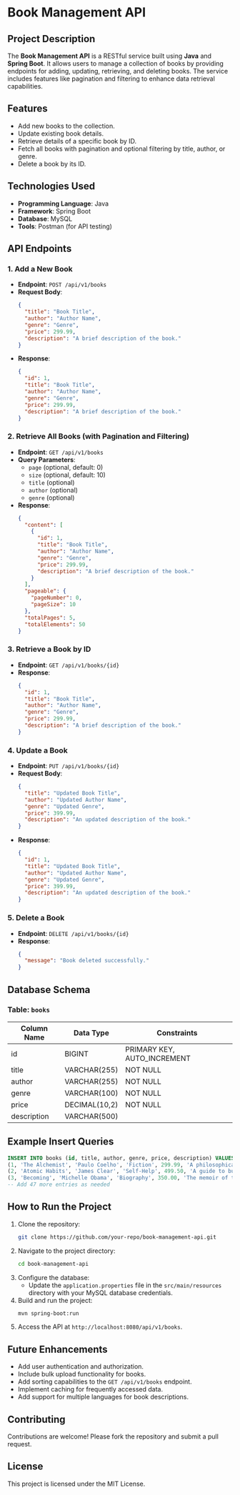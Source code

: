 # Book Management API

## Project Description

The **Book Management API** is a RESTful service built using **Java** and **Spring Boot**. It allows users to manage a collection of books by providing endpoints for adding, updating, retrieving, and deleting books. The service includes features like pagination and filtering to enhance data retrieval capabilities.

## Features

- Add new books to the collection.
- Update existing book details.
- Retrieve details of a specific book by ID.
- Fetch all books with pagination and optional filtering by title, author, or genre.
- Delete a book by its ID.

## Technologies Used

- **Programming Language**: Java
- **Framework**: Spring Boot
- **Database**: MySQL
- **Tools**: Postman (for API testing)

## API Endpoints

### 1. Add a New Book
- **Endpoint**: `POST /api/v1/books`
- **Request Body**:
  ```json
  {
    "title": "Book Title",
    "author": "Author Name",
    "genre": "Genre",
    "price": 299.99,
    "description": "A brief description of the book."
  }
  ```
- **Response**:
  ```json
  {
    "id": 1,
    "title": "Book Title",
    "author": "Author Name",
    "genre": "Genre",
    "price": 299.99,
    "description": "A brief description of the book."
  }
  ```

### 2. Retrieve All Books (with Pagination and Filtering)
- **Endpoint**: `GET /api/v1/books`
- **Query Parameters**:
  - `page` (optional, default: 0)
  - `size` (optional, default: 10)
  - `title` (optional)
  - `author` (optional)
  - `genre` (optional)
- **Response**:
  ```json
  {
    "content": [
      {
        "id": 1,
        "title": "Book Title",
        "author": "Author Name",
        "genre": "Genre",
        "price": 299.99,
        "description": "A brief description of the book."
      }
    ],
    "pageable": {
      "pageNumber": 0,
      "pageSize": 10
    },
    "totalPages": 5,
    "totalElements": 50
  }
  ```

### 3. Retrieve a Book by ID
- **Endpoint**: `GET /api/v1/books/{id}`
- **Response**:
  ```json
  {
    "id": 1,
    "title": "Book Title",
    "author": "Author Name",
    "genre": "Genre",
    "price": 299.99,
    "description": "A brief description of the book."
  }
  ```

### 4. Update a Book
- **Endpoint**: `PUT /api/v1/books/{id}`
- **Request Body**:
  ```json
  {
    "title": "Updated Book Title",
    "author": "Updated Author Name",
    "genre": "Updated Genre",
    "price": 399.99,
    "description": "An updated description of the book."
  }
  ```
- **Response**:
  ```json
  {
    "id": 1,
    "title": "Updated Book Title",
    "author": "Updated Author Name",
    "genre": "Updated Genre",
    "price": 399.99,
    "description": "An updated description of the book."
  }
  ```

### 5. Delete a Book
- **Endpoint**: `DELETE /api/v1/books/{id}`
- **Response**:
  ```json
  {
    "message": "Book deleted successfully."
  }
  ```

## Database Schema

### Table: `books`
| Column Name | Data Type       | Constraints         |
|-------------|-----------------|---------------------|
| id          | BIGINT          | PRIMARY KEY, AUTO_INCREMENT |
| title       | VARCHAR(255)    | NOT NULL            |
| author      | VARCHAR(255)    | NOT NULL            |
| genre       | VARCHAR(100)    | NOT NULL            |
| price       | DECIMAL(10,2)   | NOT NULL            |
| description | VARCHAR(500)    |                     |

## Example Insert Queries

```sql
INSERT INTO books (id, title, author, genre, price, description) VALUES
(1, 'The Alchemist', 'Paulo Coelho', 'Fiction', 299.99, 'A philosophical novel about self-discovery'),
(2, 'Atomic Habits', 'James Clear', 'Self-Help', 499.50, 'A guide to building good habits and breaking bad ones'),
(3, 'Becoming', 'Michelle Obama', 'Biography', 350.00, 'The memoir of the former First Lady of the United States');
-- Add 47 more entries as needed
```

## How to Run the Project

1. Clone the repository:
   ```bash
   git clone https://github.com/your-repo/book-management-api.git
   ```
2. Navigate to the project directory:
   ```bash
   cd book-management-api
   ```
3. Configure the database:
   - Update the `application.properties` file in the `src/main/resources` directory with your MySQL database credentials.
4. Build and run the project:
   ```bash
   mvn spring-boot:run
   ```
5. Access the API at `http://localhost:8080/api/v1/books`.

## Future Enhancements

- Add user authentication and authorization.
- Include bulk upload functionality for books.
- Add sorting capabilities to the `GET /api/v1/books` endpoint.
- Implement caching for frequently accessed data.
- Add support for multiple languages for book descriptions.

## Contributing

Contributions are welcome! Please fork the repository and submit a pull request.

## License

This project is licensed under the MIT License.

